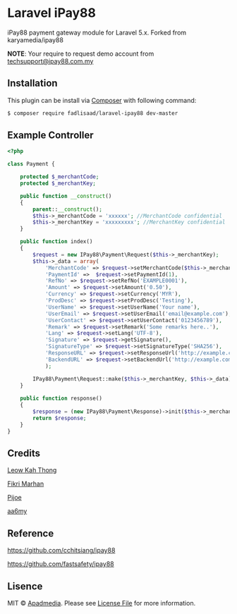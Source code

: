 # Laravel iPay88

iPay88 payment gateway module for Laravel 5.x. Forked from karyamedia/ipay88

**NOTE**: Your require to request demo account from techsupport@ipay88.com.my

## Installation

This plugin can be install via [Composer](https://getcomposer.org/) with following command:

```bash
$ composer require fadlisaad/laravel-ipay88 dev-master
```

## Example Controller

```php
<?php

class Payment {

	protected $_merchantCode;
	protected $_merchantKey;

	public function __construct()
	{
		parent::__construct();
		$this->_merchantCode = 'xxxxxx'; //MerchantCode confidential
		$this->_merchantKey = 'xxxxxxxxx'; //MerchantKey confidential
	}

	public function index()
	{
		$request = new IPay88\Payment\Request($this->_merchantKey);
		$this->_data = array(
			'MerchantCode' => $request->setMerchantCode($this->_merchantCode),
			'PaymentId' =>  $request->setPaymentId(1),
			'RefNo' => $request->setRefNo('EXAMPLE0001'),
			'Amount' => $request->setAmount('0.50'),
			'Currency' => $request->setCurrency('MYR'),
			'ProdDesc' => $request->setProdDesc('Testing'),
			'UserName' => $request->setUserName('Your name'),
			'UserEmail' => $request->setUserEmail('email@example.com'),
			'UserContact' => $request->setUserContact('0123456789'),
			'Remark' => $request->setRemark('Some remarks here..'),
			'Lang' => $request->setLang('UTF-8'),
			'Signature' => $request->getSignature(),
			'SignatureType' => $request->setSignatureType('SHA256'),
			'ResponseURL' => $request->setResponseUrl('http://example.com/response'),
			'BackendURL' => $request->setBackendUrl('http://example.com/backend')
			);

		IPay88\Payment\Request::make($this->_merchantKey, $this->_data);
	}
	
	public function response()
	{	
		$response = (new IPay88\Payment\Response)->init($this->_merchantCode);
		return $response;
	}
}
```

## Credits

[Leow Kah Thong](https://github.com/ktleow)

[Fikri Marhan](https://github.com/fikri-marhan)

[Pijoe](https://github.com/pijoe86)

[aa6my](https://github.com/aa6my)

## Reference
https://github.com/cchitsiang/ipay88

https://github.com/fastsafety/ipay88

## Lisence

MIT &copy; [Apadmedia](https://github.com/fadlisaad). Please see [License File](LICENSE.md) for more information.